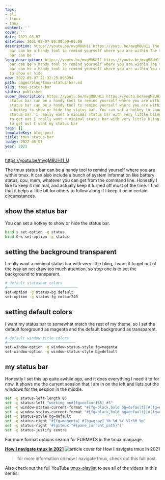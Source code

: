 ```yaml
---
Tags:
- cli
- linux
- tmux
content: ''
cover: ''
date: 2021-08-07
datetime: 2021-08-07 00:00:00+00:00
description: https://youtu.be/mvgM8UH11 https://youtu.be/mvgM8UH11 The tmux status
  bar can be a handy tool to remind yourself where you are within The tmux status
  bar can be
long_description: https://youtu.be/mvgM8UH11 https://youtu.be/mvgM8UH11 The tmux status
  bar can be a handy tool to remind yourself where you are within The tmux status
  bar can be a handy tool to remind yourself where you are within You can set a hotkey
  to show or hide
now: 2022-05-07 21:32:25.893994
path: pages/blog/tmux-status-bar.md
slug: tmux-status-bar
status: published
super_description: https://youtu.be/mvgM8UH11 https://youtu.be/mvgM8UH11 The tmux
  status bar can be a handy tool to remind yourself where you are within The tmux
  status bar can be a handy tool to remind yourself where you are within You can set
  a hotkey to show or hide the status bar. You can set a hotkey to show or hide the
  status bar. I really want a minimal status bar with very little bling, I want it
  to get out I really want a minimal status bar with very little bling, I want it
  to get out I want my status bar
tags: []
templateKey: blog-post
title: tmux status-bar
today: 2022-05-07
year: 2021
---
```


https://youtu.be/mvgM8UH11_U

The tmux status bar can be a handy tool to remind yourself where you are within
tmux.  It can also include a bunch of system information like battery status,
cpu, mem, whatever you can get from the command  line.  Honestly I like to keep
it minimal, and actually keep it turned off most of the time.  I find that it
helps a little bit for others to follow along if I keep it on in certain
circumstances.

##  show the status bar

You can set a hotkey to show or hide the status bar.

``` bash
bind s set-option -g status
bind C-s set-option -g status
```

## setting the background transparent

I really want a minimal status bar with very little bling, I want it to get out
of the way an not draw too much attention, so step one is to set the background
to transparent.

``` bash
# default statusbar colors
#――――――――――――――――――――――――――――――――
set-option -g status-bg default
set-option -g status-fg colour240
```

## setting default colors

I want my status bar to somewhat match the rest of my theme, so I set the
default foreground as magenta and the default background as transparent.

``` bash
# default window title colors
#―――――――――――――――――――――――――――――――
set-window-option -g window-status-style fg=magenta
set-window-option -g window-status-style bg=default
```

## my status bar

Honestly I set this up quite awhile ago, and it does everything I need it to
for now.  It shows me the current session that I am in on the left and lists
out the windows for the session in the middle.

``` bash
set -g status-left-length 85
set -g status-left "working on#[fg=colour135] #S"
set -g window-status-current-format "#[fg=black,bold bg=default]│#[fg=white bg=cyan]#W#[fg=black,bold bg=default]│"
set -g window-status-current-format "#[fg=black,bold bg=default]│#[fg=colour135 bg=black]#W#[fg=black,bold bg=default]│"
set -g status-style bg=default
set -g status-right "#[fg=magenta] #[bg=gray] %b %d %Y %l:%M %p"
set -g status-right '#(gitmux "#{pane_current_path}")'
set -g status-justify centre
```

For more format options search for FORMATS in the tmux manpage.



  <div class="onelinelink-wrapper">
      <a class="onelinelink" href="https://waylonwalker.com/tmux-nav-2021/">
          <img style="float: right;" align='right' src="https://images.waylonwalker.com/tmux-nav-2021-og_250x140.png" alt="article cover for 
 How I navigate tmux in 2021
"/>
          <p><strong>
 How I navigate tmux in 2021
</strong></p>
      </a>
  </div>


> for more information on how I navigate tmux, check out this full post


Also check out the full YouTube
[tmux-playlist](https://www.youtube.com/playlist?list=PLTRNG6WIHETB4reAxbWza3CZeP9KL6Bkr)
to see all of the videos in this series.